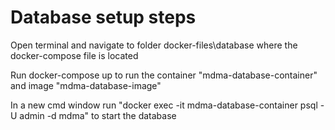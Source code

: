 # Database setup steps

Open terminal and navigate to folder docker-files\database where the docker-compose file is located

Run docker-compose up to run the container "mdma-database-container" and image "mdma-database-image"

In a new cmd window run "docker exec -it mdma-database-container psql -U admin -d mdma" to start the database
